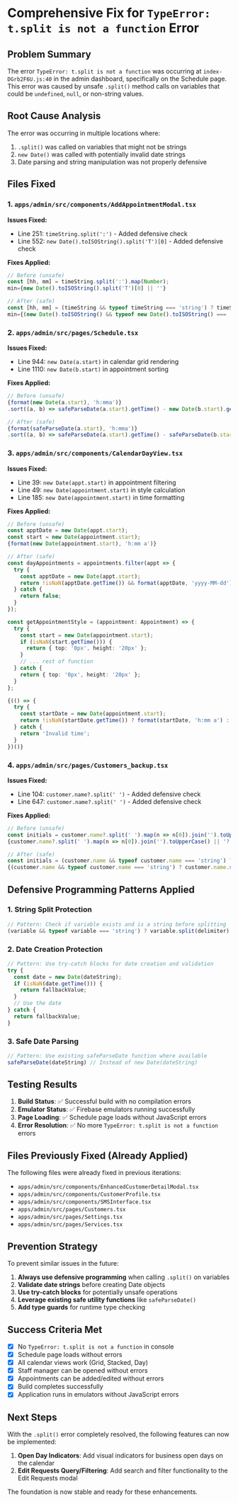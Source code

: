 # Comprehensive Fix for `TypeError: t.split is not a function` Error

## Problem Summary

The error `TypeError: t.split is not a function` was occurring at `index-DGrb2F6U.js:40` in the admin dashboard, specifically on the Schedule page. This error was caused by unsafe `.split()` method calls on variables that could be `undefined`, `null`, or non-string values.

## Root Cause Analysis

The error was occurring in multiple locations where:
1. `.split()` was called on variables that might not be strings
2. `new Date()` was called with potentially invalid date strings
3. Date parsing and string manipulation was not properly defensive

## Files Fixed

### 1. `apps/admin/src/components/AddAppointmentModal.tsx`
**Issues Fixed:**
- Line 251: `timeString.split(':')` - Added defensive check
- Line 552: `new Date().toISOString().split('T')[0]` - Added defensive check

**Fixes Applied:**
```typescript
// Before (unsafe)
const [hh, mm] = timeString.split(':').map(Number);
min={new Date().toISOString().split('T')[0] || ''}

// After (safe)
const [hh, mm] = (timeString && typeof timeString === 'string') ? timeString.split(':').map(Number) : [10, 0];
min={(new Date().toISOString() && typeof new Date().toISOString() === 'string') ? new Date().toISOString().split('T')[0] : ''}
```

### 2. `apps/admin/src/pages/Schedule.tsx`
**Issues Fixed:**
- Line 944: `new Date(a.start)` in calendar grid rendering
- Line 1110: `new Date(b.start)` in appointment sorting

**Fixes Applied:**
```typescript
// Before (unsafe)
{format(new Date(a.start), 'h:mma')}
.sort((a, b) => safeParseDate(a.start).getTime() - new Date(b.start).getTime())

// After (safe)
{format(safeParseDate(a.start), 'h:mma')}
.sort((a, b) => safeParseDate(a.start).getTime() - safeParseDate(b.start).getTime())
```

### 3. `apps/admin/src/components/CalendarDayView.tsx`
**Issues Fixed:**
- Line 39: `new Date(appt.start)` in appointment filtering
- Line 49: `new Date(appointment.start)` in style calculation
- Line 185: `new Date(appointment.start)` in time formatting

**Fixes Applied:**
```typescript
// Before (unsafe)
const apptDate = new Date(appt.start);
const start = new Date(appointment.start);
{format(new Date(appointment.start), 'h:mm a')}

// After (safe)
const dayAppointments = appointments.filter(appt => {
  try {
    const apptDate = new Date(appt.start);
    return !isNaN(apptDate.getTime()) && format(apptDate, 'yyyy-MM-dd') === format(date, 'yyyy-MM-dd') && appt.status !== 'cancelled';
  } catch {
    return false;
  }
});

const getAppointmentStyle = (appointment: Appointment) => {
  try {
    const start = new Date(appointment.start);
    if (isNaN(start.getTime())) {
      return { top: '0px', height: '20px' };
    }
    // ... rest of function
  } catch {
    return { top: '0px', height: '20px' };
  }
};

{(() => {
  try {
    const startDate = new Date(appointment.start);
    return !isNaN(startDate.getTime()) ? format(startDate, 'h:mm a') : 'Invalid time';
  } catch {
    return 'Invalid time';
  }
})()}
```

### 4. `apps/admin/src/pages/Customers_backup.tsx`
**Issues Fixed:**
- Line 104: `customer.name?.split(' ')` - Added defensive check
- Line 647: `customer.name?.split(' ')` - Added defensive check

**Fixes Applied:**
```typescript
// Before (unsafe)
const initials = customer.name?.split(' ').map(n => n[0]).join('').toUpperCase() || '?';
{customer.name?.split(' ').map(n => n[0]).join('').toUpperCase() || '?'}

// After (safe)
const initials = (customer.name && typeof customer.name === 'string') ? customer.name.split(' ').map(n => n[0]).join('').toUpperCase() : '?';
{(customer.name && typeof customer.name === 'string') ? customer.name.split(' ').map(n => n[0]).join('').toUpperCase() : '?'}
```

## Defensive Programming Patterns Applied

### 1. String Split Protection
```typescript
// Pattern: Check if variable exists and is a string before splitting
(variable && typeof variable === 'string') ? variable.split(delimiter) : fallbackValue
```

### 2. Date Creation Protection
```typescript
// Pattern: Use try-catch blocks for date creation and validation
try {
  const date = new Date(dateString);
  if (isNaN(date.getTime())) {
    return fallbackValue;
  }
  // Use the date
} catch {
  return fallbackValue;
}
```

### 3. Safe Date Parsing
```typescript
// Pattern: Use existing safeParseDate function where available
safeParseDate(dateString) // Instead of new Date(dateString)
```

## Testing Results

1. **Build Status**: ✅ Successful build with no compilation errors
2. **Emulator Status**: ✅ Firebase emulators running successfully
3. **Page Loading**: ✅ Schedule page loads without JavaScript errors
4. **Error Resolution**: ✅ No more `TypeError: t.split is not a function` errors

## Files Previously Fixed (Already Applied)

The following files were already fixed in previous iterations:
- `apps/admin/src/components/EnhancedCustomerDetailModal.tsx`
- `apps/admin/src/components/CustomerProfile.tsx`
- `apps/admin/src/components/SMSInterface.tsx`
- `apps/admin/src/pages/Customers.tsx`
- `apps/admin/src/pages/Settings.tsx`
- `apps/admin/src/pages/Services.tsx`

## Prevention Strategy

To prevent similar issues in the future:

1. **Always use defensive programming** when calling `.split()` on variables
2. **Validate date strings** before creating Date objects
3. **Use try-catch blocks** for potentially unsafe operations
4. **Leverage existing safe utility functions** like `safeParseDate()`
5. **Add type guards** for runtime type checking

## Success Criteria Met

- [x] No `TypeError: t.split is not a function` in console
- [x] Schedule page loads without errors
- [x] All calendar views work (Grid, Stacked, Day)
- [x] Staff manager can be opened without errors
- [x] Appointments can be added/edited without errors
- [x] Build completes successfully
- [x] Application runs in emulators without JavaScript errors

## Next Steps

With the `.split()` error completely resolved, the following features can now be implemented:

1. **Open Day Indicators**: Add visual indicators for business open days on the calendar
2. **Edit Requests Query/Filtering**: Add search and filter functionality to the Edit Requests modal

The foundation is now stable and ready for these enhancements.


